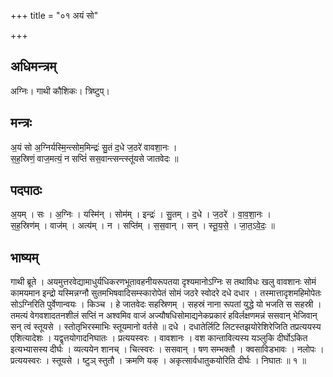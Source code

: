 +++
title = "०१ अयं सो"

+++
## अधिमन्त्रम्
अग्निः। गाथी कौशिकः। त्रिष्टुप्।

## मन्त्रः
अ॒यं सो अ॒ग्निर्यस्मि॒न्त्सोम॒मिन्द्रः॑ सु॒तं द॒धे ज॒ठरे॑ वावशा॒नः ।  
स॒ह॒स्रिणं॒ वाज॒मत्यं॒ न सप्तिं॑ सस॒वान्त्सन्त्स्तू॑यसे जातवेदः ॥

## पदपाठः
अ॒यम् । सः । अ॒ग्निः । यस्मि॑न् । सोम॑म् । इन्द्रः॑ । सु॒तम् । द॒धे । ज॒ठरे॑ । वा॒व॒शा॒नः ।  
स॒ह॒स्रिण॑म् । वाज॑म् । अत्य॑म् । न । सप्ति॑म् । स॒स॒वान् । सन् । स्तू॒य॒से॒ । जा॒त॒ऽवे॒दः॒ ॥

## भाष्यम्
गाथी ब्रूते । अयमुत्तरवेद्यामाधुर्यधिकरणभूतावहनीयरूपतया दृश्यमानोऽग्निः स तथाविधः खलु वावशानः सोमं कामयमान इन्द्रो यस्मिन्नग्नौ सुतमभिषवादिसम्स्कारोपेतं सोमं जठरे स्वोदरे दधे दधार । तस्मात्तादृशमहिमोपेतः सोऽग्निरिति पुर्वेणान्वयः । किञ्च । हे जातवेदः सहस्रिणम् । सहस्रं नाना रूपतां युद्धे यो भजति स सहस्री । तमत्यं वेगवशादतनशीलं सप्तिं न अश्वमिव वाजं अज्यौषधिसोमाद्यनेकप्रकारं हविर्लक्षणमन्नं ससवान् भेजिवान् सन् त्वं स्तूयसे । स्तोतृभिरस्माभिः स्तूयमानो वर्तसे ॥ दधे । दधातेर्लिटि लिटस्तझयोरेशिरेजिति तप्रत्ययस्य एशित्यादेशः । यद्वृत्तयोगादनिघातः । प्रत्ययस्वरः । वावशानः । वश कान्तावित्यस्य यञ्लुकि दीर्घोऽकित इत्यभ्यासस्य दीर्घः । व्यत्ययेन शानच् । चित्स्वरः । ससवान् । षण सम्भक्तौ । क्वसाविडभावः । नलोपः । प्रत्ययस्वरः । स्तूयसे । ष्टुञ् स्तुतौ । क्रमणि यक् । अकृत्सार्वधातुकयोरिति दीर्घः । निघातः ॥ १ ॥